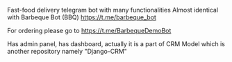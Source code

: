Fast-food delivery telegram bot with many functionalities
Almost identical with Barbeque Bot (BBQ) https://t.me/barbeque_bot

For ordering please go to https://t.me/BarbequeDemoBot

Has admin panel, has dashboard, actually it is a part of CRM Model which is another repository namely "Django-CRM"